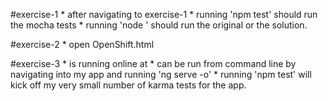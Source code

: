 #exercise-1
	* after navigating to exercise-1
	* running 'npm test' should run the mocha tests
	* running 'node <filename>' should run the original or the solution.

#exercise-2
	* open OpenShift.html

#exercise-3
	* is running online at
	* can be run from command line by navigating into my app and running 'ng serve -o'
	* running 'npm test' will kick off my very small number of karma tests for the app. 